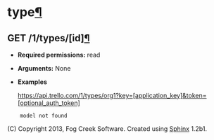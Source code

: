 # type[¶](index.html.md#type)

## GET /1/types/[id][¶](index.html.md#get-1-types-id)

  * **Required permissions:** read
  * **Arguments:** None
  * **Examples**
    
    https://api.trello.com/1/types/org1?key=[application_key]&token=[optional_auth_token]
    
```
    model not found
```
(C) Copyright 2013, Fog Creek Software. Created using
[Sphinx](http://sphinx.pocoo.org/) 1.2b1.
